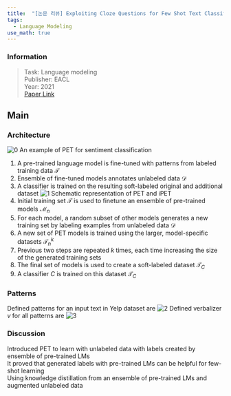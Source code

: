```yaml
---
title:  "[논문 리뷰] Exploiting Cloze Questions for Few Shot Text Classification and Natural Language Inference (PET)"
tags:
  - Language Modeling
use_math: true
---
```


### Information
> Task: Language modeling \
> Publisher: EACL \
> Year: 2021 \
> [Paper Link](https://arxiv.org/pdf/2001.07676.pdf)

## Main
### Architecture
![0](https://squiduu.github.io/assets/img/review/pet/0.png)
An example of PET for sentiment classification
1. A pre-trained language model is fine-tuned with patterns from labeled training data $\mathcal{T}$
2. Ensemble of fine-tuned models annotates unlabeled data $\mathcal{D}$
3. A classifier is trained on the resulting soft-labeled original and additional dataset
![1](https://squiduu.github.io/assets/img/review/pet/1.png)
Schematic representation of PET and iPET
1. Initial training set $\mathcal{T}$ is used to finetune an ensemble of pre-trained models $\mathcal{M}_n$
2. For each model, a random subset of other models generates a new training set by labeling examples from unlabeled data $\mathcal{D}$
3. A new set of PET models is trained using the larger, model-specific datasets $\mathcal{T}_n^k$
4. Previous two steps are repeated $k$ times, each time increasing the size of the generated training sets
5. The final set of models is used to create a soft-labeled dataset $\mathcal{T}_C$
6. A classifier $C$ is trained on this dataset $\mathcal{T}_C$

### Patterns
Defined patterns for an input text in Yelp dataset are
![2](https://squiduu.github.io/assets/img/review/pet/2.png)
Defined verbalizer $v$ for all patterns are
![3](https://squiduu.github.io/assets/img/review/pet/3.png)

### Discussion
Introduced PET to learn with unlabeled data with labels created by ensemble of pre-trained LMs\
It proved that generated labels with pre-trained LMs can be helpful for few-shot learning\
Using knowledge distillation from an ensemble of pre-trained LMs and augmented unlabeled data